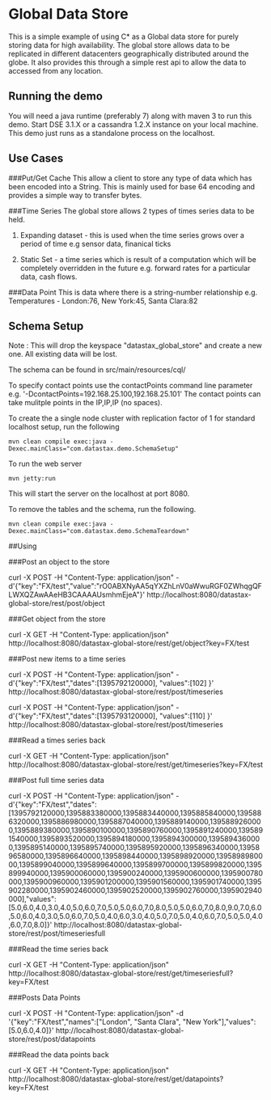 Global Data Store
========================================================

This is a simple example of using C* as a Global data store for purely storing data for high availability. The global store allows data to be replicated in different datacenters geographically distributed around the globe. It also provides this through a simple rest api to allow the data to accessed from any location.  

## Running the demo 

You will need a java runtime (preferably 7) along with maven 3 to run this demo. Start DSE 3.1.X or a cassandra 1.2.X instance on your local machine. This demo just runs as a standalone process on the localhost.

## Use Cases

###Put/Get Cache
This allow a client to store any type of data which has been encoded into a String. This is mainly used for base 64 encoding and provides a simple way to transfer bytes.

###Time Series
The global store allows 2 types of times series data to be held.

1. Expanding dataset - this is used when the time series grows over a period of time e.g sensor data, finanical ticks

2. Static Set - a time series which is result of a computation which will be completely overridden in the future e.g. forward rates for a particular data, cash flows. 

###Data Point
This is data where there is a string-number relationship e.g. Temperatures - London:76, New York:45, Santa Clara:82

## Schema Setup
Note : This will drop the keyspace "datastax_global_store" and create a new one. All existing data will be lost. 

The schema can be found in src/main/resources/cql/

To specify contact points use the contactPoints command line parameter e.g. '-DcontactPoints=192.168.25.100,192.168.25.101'
The contact points can take mulitple points in the IP,IP,IP (no spaces).

To create the a single node cluster with replication factor of 1 for standard localhost setup, run the following

    mvn clean compile exec:java -Dexec.mainClass="com.datastax.demo.SchemaSetup"

To run the web server 

    mvn jetty:run
    
This will start the server on the localhost at port 8080.

To remove the tables and the schema, run the following.

    mvn clean compile exec:java -Dexec.mainClass="com.datastax.demo.SchemaTeardown"
	
##Using

###Post an object to the store

curl -X POST -H "Content-Type: application/json" -d'{"key":"FX/test","value":"rO0ABXNyAA5qYXZhLnV0aWwuRGF0ZWhqgQFLWXQZAwAAeHB3CAAAAUsmhmEjeA"}' http://localhost:8080/datastax-global-store/rest/post/object

###Get object from the store

curl -X GET -H "Content-Type: application/json" http://localhost:8080/datastax-global-store/rest/get/object?key=FX/test

###Post new items to a time series

curl -X POST -H "Content-Type: application/json" -d'{"key":"FX/test","dates":[1395792120000], "values":[102] }' http://localhost:8080/datastax-global-store/rest/post/timeseries

curl -X POST -H "Content-Type: application/json" -d'{"key":"FX/test","dates":[1395793120000], "values":[110] }' http://localhost:8080/datastax-global-store/rest/post/timeseries

###Read a times series back
 
curl -X GET -H "Content-Type: application/json" http://localhost:8080/datastax-global-store/rest/get/timeseries?key=FX/test

###Post full time series data

curl -X POST -H "Content-Type: application/json" -d'{"key":"FX/test","dates":[1395792120000,1395883380000,1395883440000,1395885840000,1395886320000,1395886980000,1395887040000,1395889140000,1395889260000,1395889380000,1395890100000,1395890760000,1395891240000,1395891540000,1395893520000,1395894180000,1395894300000,1395894360000,1395895140000,1395895740000,1395895920000,1395896340000,1395896580000,1395896640000,1395898440000,1395898920000,1395898980000,1395899040000,1395899640000,1395899700000,1395899820000,1395899940000,1395900060000,1395900240000,1395900600000,1395900780000,1395900960000,1395901200000,1395901560000,1395901740000,1395902280000,1395902460000,1395902520000,1395902760000,1395902940000],"values":[5.0,6.0,4.0,3.0,4.0,5.0,6.0,7.0,5.0,5.0,6.0,7.0,8.0,5.0,5.0,6.0,7.0,8.0,9.0,7.0,6.0,5.0,6.0,4.0,3.0,5.0,6.0,7.0,5.0,4.0,6.0,3.0,4.0,5.0,7.0,5.0,4.0,6.0,7.0,5.0,5.0,4.0,6.0,7.0,8.0]}' http://localhost:8080/datastax-global-store/rest/post/timeseriesfull

###Read the time series back

curl -X GET -H "Content-Type: application/json"  http://localhost:8080/datastax-global-store/rest/get/timeseriesfull?key=FX/test

###Posts Data Points 

curl -X POST -H "Content-Type: application/json" -d '{"key":"FX/test","names":["London", "Santa Clara", "New York"],"values":[5.0,6.0,4.0]}' http://localhost:8080/datastax-global-store/rest/post/datapoints

###Read the data points back

curl -X GET -H "Content-Type: application/json" http://localhost:8080/datastax-global-store/rest/get/datapoints?key=FX/test



